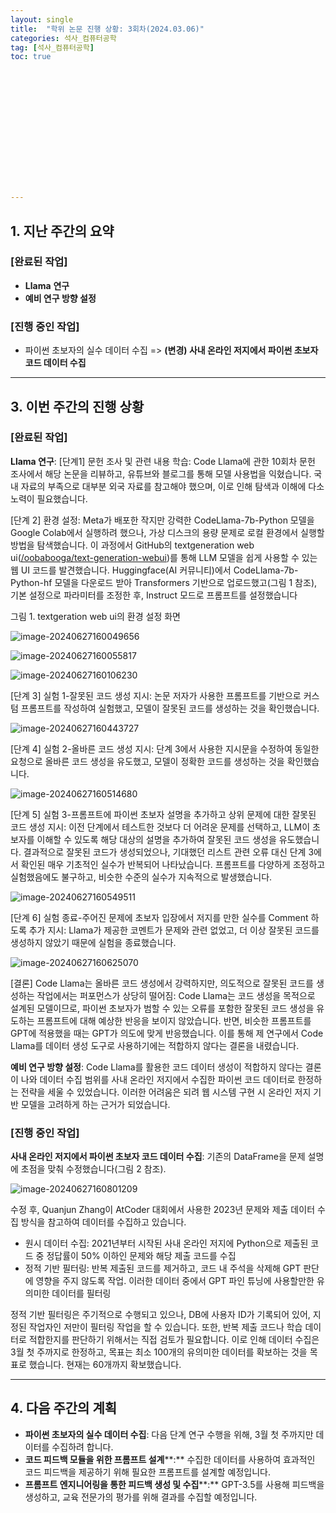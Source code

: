 ```yaml
---
layout: single
title:  "학위 논문 진행 상황: 3회차(2024.03.06)"
categories: 석사_컴퓨터공학
tag: [석사_컴퓨터공학]
toc: true















---
```


## 1. 지난 주간의 요약

### [완료된 작업]

- **Llama** **연구**
- **예비 연구 방향 설정**

### [진행 중인 작업]

- 파이썬 초보자의 실수 데이터 수집
   => **(변경) 사내 온라인 저지에서 파이썬 초보자 코드 데이터 수집**

---

## 3. 이번 주간의 진행 상황

### [완료된 작업]

**Llama 연구**: [단계1] 문헌 조사 및 관련 내용 학습: Code Llama에 관한 10회차 문헌 조사에서 해당 논문을 리뷰하고, 유튜브와 블로그를 통해 모델 사용법을 익혔습니다. 국내 자료의 부족으로 대부분 외국 자료를 참고해야 했으며, 이로 인해 탐색과 이해에 다소 노력이 필요했습니다.

[단계 2] 환경 설정: Meta가 배포한 작지만 강력한 CodeLlama-7b-Python 모델을 Google Colab에서 실행하려 했으나, 가상 디스크의 용량 문제로 로컬 환경에서 실행할 방법을 탐색했습니다. 
이 과정에서 GitHub의 textgeneration web ui([/oobabooga/text-generation-webui](/oobabooga/text-generation-webui))를 통해 LLM 모델을 쉽게 사용할 수 있는 웹 UI 코드를 발견했습니다. Huggingface(AI 커뮤니티)에서 CodeLlama-7b-Python-hf 모델을 다운로드 받아 Transformers 기반으로 업로드했고(그림 1 참조), 기본 설정으로 파라미터를 조정한 후, Instruct 모드로 프롬프트를 설정했습니다

그림 1. textgeration web ui의 환경 설정 화면

![image-20240627160049656](../../images/2024-06-27-prj3/image-20240627160049656.png)

![image-20240627160055817](../../images/2024-06-27-prj3/image-20240627160055817.png)

![image-20240627160106230](../../images/2024-06-27-prj3/image-20240627160106230.png)



[단계 3] 실험 1-잘못된 코드 생성 지시: 논문 저자가 사용한 프롬프트를 기반으로 커스텀 프롬프트를 작성하여 실험했고, 모델이 잘못된 코드를 생성하는 것을 확인했습니다.

![image-20240627160443727](../../images/2024-06-27-prj3/image-20240627160443727.png)



[단계 4] 실험 2-올바른 코드 생성 지시: 단계 3에서 사용한 지시문을 수정하여 동일한 요청으로 올바른 코드 생성을 유도했고, 모델이 정확한 코드를 생성하는 것을 확인했습니다.

![image-20240627160514680](../../images/2024-06-27-prj3/image-20240627160514680.png)



[단계 5] 실험 3-프롬프트에 파이썬 초보자 설명을 추가하고 상위 문제에 대한 잘못된 코드 생성 지시: 이전 단계에서 테스트한 것보다 더 어려운 문제를 선택하고, LLM이 초보자를 이해할 수 있도록 해당 대상의 설명을 추가하여 잘못된 코드 생성을 유도했습니다. 결과적으로 잘못된 코드가 생성되었으나, 기대했던 리스트 관련 오류 대신 단계 3에서 확인된 매우 기초적인 실수가 반복되어 나타났습니다. 프롬프트를 다양하게 조정하고 실험했음에도 불구하고, 비슷한 수준의 실수가 지속적으로 발생했습니다.

![image-20240627160549511](../../images/2024-06-27-prj3/image-20240627160549511.png)



[단계 6] 실험 종료-주어진 문제에 초보자 입장에서 저지를 만한 실수를 Comment 하도록 추가 지시: Llama가 제공한 코멘트가 문제와 관련 없었고, 더 이상 잘못된 코드를 생성하지 않았기 때문에 실험을 종료했습니다.

![image-20240627160625070](../../images/2024-06-27-prj3/image-20240627160625070.png)



[결론] Code Llama는 올바른 코드 생성에서 강력하지만, 의도적으로 잘못된 코드를 생성하는 작업에서는 퍼포먼스가 상당히 떨어짐: Code Llama는 코드 생성을 목적으로 설계된 모델이므로, 파이썬 초보자가 범할 수 있는 오류를 포함한 잘못된 코드 생성을 유도하는 프롬프트에 대해 예상한 반응을 보이지 않았습니다. 반면, 비슷한 프롬프트를 GPT에 적용했을 때는 GPT가 의도에 맞게 반응했습니다. 이를 통해 제 연구에서 Code Llama를 데이터 생성 도구로 사용하기에는 적합하지 않다는 결론을 내렸습니다. 



**예비 연구 방향 설정**: Code Llama를 활용한 코드 데이터 생성이 적합하지 않다는 결론이 나와 데이터 수집 범위를 사내 온라인 저지에서 수집한 파이썬 코드 데이터로 한정하는 전략을 세울 수 있었습니다. 이러한 어려움은 되려 웹 시스템 구현 시 온라인 저지 기반 모델을 고려하게 하는 근거가 되었습니다.





### [진행 중인 작업]

**사내 온라인 저지에서 파이썬 초보자 코드 데이터 수집**: 기존의 DataFrame을 문제 설명에 초점을 맞춰 수정했습니다(그림 2 참조). 

![image-20240627160801209](../../images/2024-06-27-prj3/image-20240627160801209.png)

수정 후, Quanjun Zhang이 AtCoder 대회에서 사용한 2023년 문제와 제출 데이터 수집 방식을 참고하여 데이터를 수집하고 있습니다.

- 원시 데이터 수집: 2021년부터 시작된 사내 온라인 저지에 Python으로 제출된 코드 중 정답률이 50% 이하인 문제와 해당 제출 코드를 수집
- 정적 기반 필터링: 반복 제출된 코드를 제거하고, 코드 내 주석을 삭제해 GPT 판단에 영향을 주지 않도록 작업. 이러한 데이터 중에서 GPT 파인 튜닝에 사용할만한 유의미한 데이터를 필터링


 정적 기반 필터링은 주기적으로 수행되고 있으나, DB에 사용자 ID가 기록되어 있어, 지정된 작업자인 저만이 필터링 작업을 할 수 있습니다. 또한, 반복 제출 코드나 학습 데이터로 적합한지를 판단하기 위해서는 직접 검토가 필요합니다. 이로 인해 데이터 수집은 3월 첫 주까지로 한정하고, 목표는 최소 100개의 유의미한 데이터를 확보하는 것을 목표로 했습니다. 현재는 60개까지 확보했습니다.

---

## 4. 다음 주간의 계획

- **파이썬 초보자의 실수 데이터 수집**: 다음 단계 연구 수행을 위해, 3월 첫 주까지만 데이터를 수집하려 합니다.
- **코드 피드백 모듈을 위한 프롬프트 설계****:** 수집한 데이터를 사용하여 효과적인 코드 피드백을 제공하기 위해 필요한 프롬프트를 설계할 예정입니다.
- **프롬프트 엔지니어링을 통한 피드백 생성 및 수집****:** GPT-3.5를 사용해 피드백을 생성하고, 교육 전문가의 평가를 위해 결과를 수집할 예정입니다.